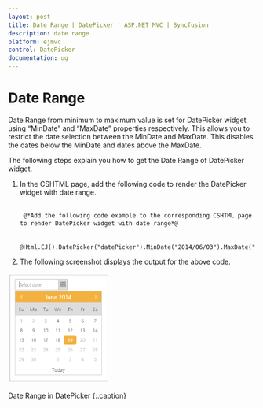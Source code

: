 ```yaml
---
layout: post
title: Date Range | DatePicker | ASP.NET MVC | Syncfusion
description: date range
platform: ejmvc
control: DatePicker
documentation: ug
---
```


# Date Range

Date Range from minimum to maximum value is set for DatePicker widget using “MinDate” and “MaxDate” properties respectively. This allows you to restrict the date selection between the MinDate and MaxDate. This disables the dates below the MinDate and dates above the MaxDate.

The following steps explain you how to get the Date Range of DatePicker widget.

1. In the CSHTML page, add the following code to render the DatePicker widget with date range.


   ~~~ cshtml

	@*Add the following code example to the corresponding CSHTML page to render DatePicker widget with date range*@

	@Html.EJ().DatePicker("datePicker").MinDate("2014/06/03").MaxDate("2014/06/19")

   ~~~



2.  The following screenshot displays the output for the above code.

![](Date-Range_images/Date-Range_img1.png)

Date Range in DatePicker
{:.caption}